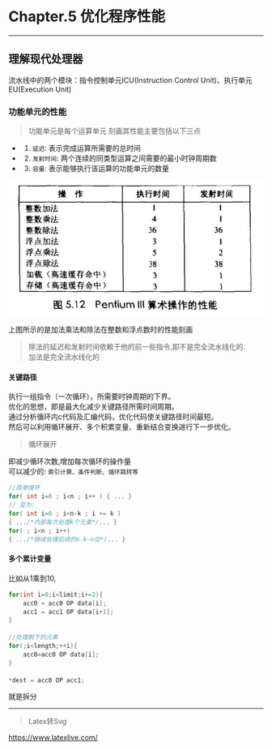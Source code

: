 # Chapter.5 优化程序性能

--------------
## 理解现代处理器

流水线中的两个模块：指令控制单元ICU(Instruction Control Unit)、执行单元EU(Execution Unit)

### 功能单元的性能

> 功能单元是每个运算单元  刻画其性能主要包括以下三点

- 1. `延迟`: 表示完成运算所需要的总时间
- 2. `发射时间`: 两个连续的同类型运算之间需要的最小时钟周期数
- 3. `容量`: 表示能够执行该运算的功能单元的数量

![](s1.jpg)

上图所示的是加法乘法和除法在整数和浮点数时的性能刻画

> 除法的延迟和发射时间依赖于他的前一些指令,即不是完全流水线化的.  
> 加法是完全流水线化的

#### 关键路径
 
执行一组指令（一次循环），所需要时钟周期的下界。   
优化的思想，即是最大化减少关键路径所需时间周期。  
通过分析循环内c代码及汇编代码，优化代码使关键路径时间最短。  
然后可以利用循环展开、多个积累变量、重新结合变换进行下一步优化。  

> 循环展开  

即减少循环次数,增加每次循环的操作量  
可以减少的: `索引计算、条件判断、循环跳转等`

```cpp
//简单循环
for( int i=0 ; i<n ; i++ ) { ... }
// 变为:
for( int i=0 ; i<n-k ; i += k ) 
{ .../*内部每次处理k个元素*/... } 
for( ; i<n ; i++) 
{ .../*继续处理后续的n-k~n位*/... }
```

#### 多个累计变量

比如从1乘到10,  


```cpp
for(int i=0;i<limit;i+=2){
    acc0 = acc0 OP data[i];
    acc1 = acc1 OP data[i+1];
}

//处理剩下的元素
for(;i<length;++i){
    acc0=acc0 OP data[i];
}

*dest = acc0 OP acc1;

```

就是拆分



--------------


> Latex转Svg

https://www.latexlive.com/